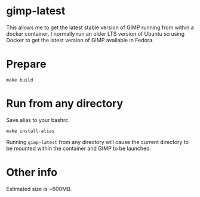 # gimp-latest

This allows me to get the latest stable version of GIMP running from within a
docker container.  I normally run an older LTS version of Ubuntu so using Docker
to get the latest version of GIMP available in Fedora.

# Prepare

    make build

# Run from any directory

Save alias to your bashrc.

    make install-alias

Running `gimp-latest` from any directory will cause the current directory to be
mounted within the container and GIMP to be launched.

# Other info

Estimated size is ~600MB.
